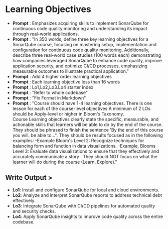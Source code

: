 # Learning Objectives

- **Prompt** : Emphasizes acquiring skills to implement SonarQube for continuous code quality monitoring and understanding its impact through real-world applications.
- **Prompt** : "In 350 words, define three key learning objectives for a SonarQube course, focusing on mastering setup, implementation and configuration for continuous code quality monitoring. Additionally, describe three real-world case studies (100 words each) demonstrating how companies leveraged SonarQube to enhance code quality, improve application security, and optimize CI/CD processes, emphasizing measurable outcomes to illustrate practical application."
- **Prompt** : Add 4 higher order learning objectives
- **Prompt** : Each learning objective less than 16 words
- **Prompt** : Lo1,Lo2,Lo3.Lo4 starter index
- **Prompt** : "Refer to whole codebase"
- **Prompt** : "Fix Format in Markdown"
- **Prompt** : "Course should have 1-4 learning objectives. There is one lesson for each of the course-level objectives
                A minimum of 2 LOs should be Apply-level or higher in Bloom's Taxonomy.  
                Course Learning objectives clearly state the specific, measurable, and actionable skills that learners will be able to do by the end of the course. 
                They should be phrased to finish the sentence 'By the end of this course you will. be able to...". 
                They should be results focused as in the following examples: 
                -Example Bloom's Level 2: Recognize techniques for balancing form and function in data visualizations. 
                -Example, Blooms Level 3: Evaluate data visualizations to ensure that they effectively and accurately communicate a story . 
                They should NOT focus on what the learner will do during the course (Learn, Explore)."

## Write Output >
- **Lo1**: Install and configure SonarQube for local and cloud environments.
- **Lo2**: Analyze and interpret SonarQube reports to address technical debt effectively.
- **Lo3**: Integrate SonarQube with CI/CD pipelines for automated quality and security checks.
- **Lo4**: Apply SonarQube insights to improve code quality across the entire codebase.
